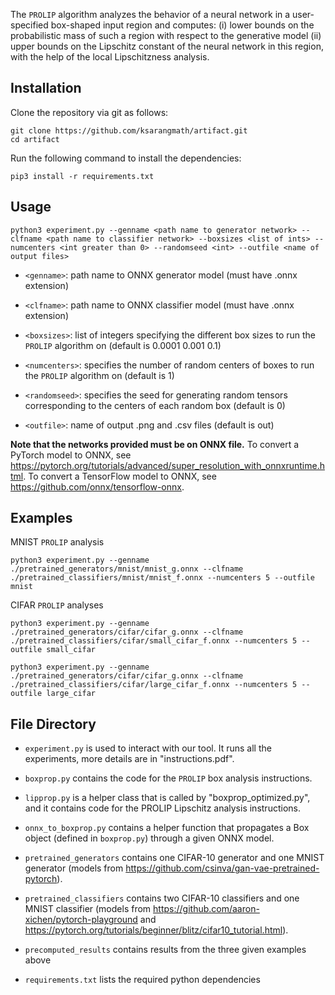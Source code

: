 The ```PROLIP``` algorithm analyzes the behavior of a neural network in a user-specified box-shaped input region and computes: 
(i) lower bounds on the probabilistic mass of such a region with respect to the generative model
(ii) upper bounds on the Lipschitz constant of the neural network in this region, with the help of the local Lipschitzness analysis.

Installation
------------
Clone the repository via git as follows:
```
git clone https://github.com/ksarangmath/artifact.git
cd artifact
```

Run the following command to install the dependencies:

```
pip3 install -r requirements.txt
```


Usage
-------------

```
python3 experiment.py --genname <path name to generator network> --clfname <path name to classifier network> --boxsizes <list of ints> --numcenters <int greater than 0> --randomseed <int> --outfile <name of output files>
```

* ```<genname>```: path name to ONNX generator model (must have .onnx extension)

* ```<clfname>```: path name to ONNX classifier model (must have .onnx extension)

* ```<boxsizes>```: list of integers specifying the different box sizes to run the ```PROLIP``` algorithm on (default is 0.0001 0.001 0.1)

* ```<numcenters>```: specifies the number of random centers of boxes to run the ```PROLIP``` algorithm on (default is 1)

* ```<randomseed>```: specifies the seed for generating random tensors corresponding to the centers of each random box (default is 0)

* ```<outfile>```: name of output .png and .csv files (default is out)


**Note that the networks provided must be on ONNX file.**
To convert a PyTorch model to ONNX, see https://pytorch.org/tutorials/advanced/super_resolution_with_onnxruntime.html.
To convert a TensorFlow model to ONNX, see https://github.com/onnx/tensorflow-onnx.

Examples
-------------

MNIST ```PROLIP``` analysis
```
python3 experiment.py --genname ./pretrained_generators/mnist/mnist_g.onnx --clfname ./pretrained_classifiers/mnist/mnist_f.onnx --numcenters 5 --outfile mnist
```

CIFAR ```PROLIP``` analyses
```
python3 experiment.py --genname ./pretrained_generators/cifar/cifar_g.onnx --clfname ./pretrained_classifiers/cifar/small_cifar_f.onnx --numcenters 5 --outfile small_cifar
```
```
python3 experiment.py --genname ./pretrained_generators/cifar/cifar_g.onnx --clfname ./pretrained_classifiers/cifar/large_cifar_f.onnx --numcenters 5 --outfile large_cifar
```




File Directory
-------------
* ```experiment.py``` is used to interact with our tool. It runs all the experiments, more details are in "instructions.pdf".

* ```boxprop.py``` contains the code for the ```PROLIP``` box analysis instructions.

* ```lipprop.py``` is a helper class that is called by "boxprop_optimized.py", and it contains code for the PROLIP Lipschitz analysis instructions.

* ```onnx_to_boxprop.py``` contains a helper function that propagates a Box object (defined in ```boxprop.py```) through a given ONNX model.

* ```pretrained_generators``` contains one CIFAR-10 generator and one MNIST generator (models from https://github.com/csinva/gan-vae-pretrained-pytorch).

* ```pretrained_classifiers``` contains two CIFAR-10 classifiers and one MNIST classifier (models from https://github.com/aaron-xichen/pytorch-playground and https://pytorch.org/tutorials/beginner/blitz/cifar10_tutorial.html).

* ```precomputed_results``` contains results from the three given examples above

* ```requirements.txt``` lists the required python dependencies

